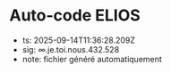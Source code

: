 # Auto-code ELIOS
- ts: 2025-09-14T11:36:28.209Z
- sig: ∞.je.toi.nous.432.528
- note: fichier généré automatiquement
